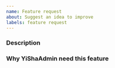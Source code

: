 ```yaml
---
name: Feature request
about: Suggest an idea to improve
labels: feature request
---
```


<!-- PLEASE READ THE FOLLOWING INSTRUCTIONS -->

<!--
- It is recommended that you provide screenshots or code samples to demonstrate your issue.
-->

### Description

<!--Description of the feature-->

### Why YiShaAdmin need this feature

<!--Explain why YiShaAdmin needs it-->
